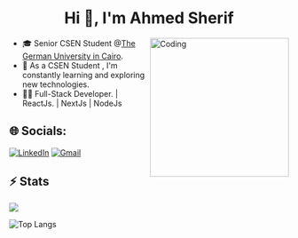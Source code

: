 
<h1 align="center">Hi 👋, I'm Ahmed Sherif</h1>

<img align="right" alt="Coding" width="250" src="https://cdn.dribbble.com/users/1162077/screenshots/3848914/programmer.gif">

- 🎓 Senior CSEN Student @[The German University in Cairo](https://www.guc.edu.eg/).
- 🚀 As a CSEN Student , I'm constantly learning and exploring new technologies.
- 🧑‍💻 Full-Stack Developer. | ReactJs. | NextJs | NodeJs


## 🌐 Socials:

[![LinkedIn](https://img.shields.io/badge/LinkedIn-%230077B5.svg?logo=linkedin&logoColor=white)](https://www.linkedin.com/in/ahmed-sherif-844957211/) 
 [![Gmail](https://img.shields.io/badge/Gmail-%230077B5.svg?logo=gmail&logoColor=white)](mailto:ahmedsherifsaid2000@gmail.com)


## ⚡ Stats
![](https://github-readme-streak-stats.herokuapp.com/?user=Ahmedsherif74&theme=default&hide_border=false)<br/>

![Top Langs](https://github-readme-stats.vercel.app/api/top-langs/?username=Ahmedsherif74&hide=jupyter%20notebook&layout=compact)


